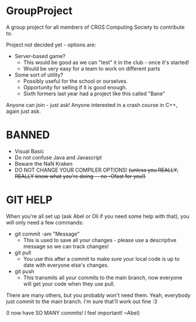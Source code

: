 # GroupProject
A group project for all members of CRGS Computing Society to contribute to.

Project not decided yet - options are:
* Server-based game?
	* This would be good as we can "test" it in the club - once it's started!
	* Would be very easy for a team to work on different parts
* Some sort of utility?
	* Possibly useful for the school or ourselves.
	* Opportunity for selling if it is good enough.
	* Sixth formers last year had a project like this called "Bane"

Anyone can join - just ask!
Anyone interested in a crash course in C++, again just ask.

# BANNED
* Visual Basic
* Do not confuse Java and Javascript
* Beware the NaN Kraken
* DO NOT CHANGE YOUR COMPILER OPTIONS! ~~(unless you REALLY, REALLY know what you're doing -- no -Ofast for you!)~~

# GIT HELP
When you're all set up (ask Abel or Oli if you need some help with that), you will only need a few commands:
* git commit -am "Message"
	* This is used to save all your changes - please use a descriptive message so we can track changes!
* git pull
	* You use this after a commit to make sure your local code is up to date with everyone else's changes.
* git push
	* This transmits all your commits to the main branch, now everyone will get your code when they use pull.

There are many others, but you probably won't need them. Yeah, everybody just commit to the main branch. I'm sure that'll work out fine :3

(I now have SO MANY commits! I feel important! ~Abel)
